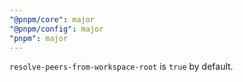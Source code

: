 ```yaml
---
"@pnpm/core": major
"@pnpm/config": major
"pnpm": major
---
```


`resolve-peers-from-workspace-root` is `true` by default.
